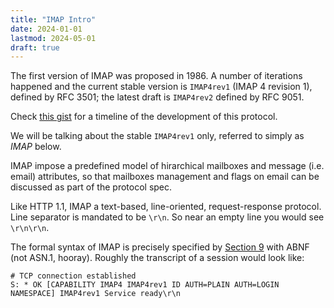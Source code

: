 ```yaml
---
title: "IMAP Intro"
date: 2024-01-01
lastmod: 2024-05-01
draft: true
---
```


The first version of IMAP was proposed in 1986.
A number of iterations happened and the current stable version is `IMAP4rev1` (IMAP 4 revision 1), defined by RFC 3501;
the latest draft is `IMAP4rev2` defined by RFC 9051.

Check [this gist](https://gist.github.com/nevans/8ef449da0786f9d1cc7c8324a288dd9b) for a timeline of the development of this protocol.

We will be talking about the stable `IMAP4rev1` only, referred to simply as *IMAP* below.

IMAP impose a predefined model of hirarchical mailboxes and message (i.e. email) attributes,
so that mailboxes management and flags on email can be discussed as part of the protocol spec.

Like HTTP 1.1, IMAP a text-based, line-oriented, request-response protocol.
Line separator is mandated to be `\r\n`. So near an empty line you would see `\r\n\r\n`.

The formal syntax of IMAP is precisely specified by [Section 9](https://datatracker.ietf.org/doc/html/rfc3501#autoid-95)
with ABNF (not ASN.1, hooray). Roughly the transcript of a session would look like:

```
# TCP connection established
S: * OK [CAPABILITY IMAP4 IMAP4rev1 ID AUTH=PLAIN AUTH=LOGIN NAMESPACE] IMAP4rev1 Service ready\r\n
